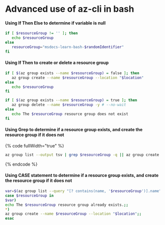 # Advanced use of az-cli in bash

#### Using If Then Else to determine if variable is null <a href="#using-if-then-else-to-determine-if-variable-is-null" id="using-if-then-else-to-determine-if-variable-is-null"></a>

```bash
if [ $resourceGroup != '' ]; then
   echo $resourceGroup
else
   resourceGroup="msdocs-learn-bash-$randomIdentifier"
fi
```

#### Using If Then to create or delete a resource group <a href="#using-if-then-to-create-or-delete-a-resource-group" id="using-if-then-to-create-or-delete-a-resource-group"></a>

```bash
if [ $(az group exists --name $resourceGroup) = false ]; then 
   az group create --name $resourceGroup --location "$location" 
else
   echo $resourceGroup
fi
```

```bash
if [ $(az group exists --name $resourceGroup) = true ]; then 
   az group delete --name $resourceGroup -y # --no-wait
else
   echo The $resourceGroup resource group does not exist
fi
```

#### Using Grep to determine if a resource group exists, and create the resource group if it does not <a href="#using-grep-to-determine-if-a-resource-group-exists-and-create-the-resource-group-if-it-does-not" id="using-grep-to-determine-if-a-resource-group-exists-and-create-the-resource-group-if-it-does-not"></a>

{% code fullWidth="true" %}
```bash
az group list --output tsv | grep $resourceGroup -q || az group create --name $resourceGroup --location "$location"
```
{% endcode %}

#### Using CASE statement to determine if a resource group exists, and create the resource group if it does not <a href="#using-case-statement-to-determine-if-a-resource-group-exists-and-create-the-resource-group-if-it-doe" id="using-case-statement-to-determine-if-a-resource-group-exists-and-create-the-resource-group-if-it-doe"></a>

```bash
var=$(az group list --query "[? contains(name, '$resourceGroup')].name" --output tsv)
case $resourceGroup in
$var)
echo The $resourceGroup resource group already exists.;;
*)
az group create --name $resourceGroup --location "$location";;
esac
```

